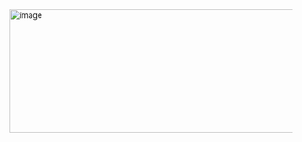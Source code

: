 <img width="582" height="220" alt="image" src="https://github.com/user-attachments/assets/861f04d2-c249-41b5-a270-e457fee6194e" />
